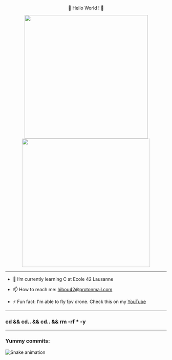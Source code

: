 <p align="center">👋 Hello World ! 👋
 
<div id="header" align="center">
  <img src="https://media.giphy.com/media/iIqmM5tTjmpOB9mpbn/giphy.gif" width="385"/>
  <img src="https://media.giphy.com/media/gRb1341rklANq/giphy.gif" width="400"/>
</div>

---

- 🌱 I’m currently learning C at Ecole 42 Lausanne

- 📫 How to reach me: hibou42@protonmail.com

- ⚡ Fun fact: I'm able to fly fpv drone. Check this on my [YouTube](https://www.youtube.com/channel/UC5-w-UU1sv8zwzfNVXmy2IQ/featured)

---

### cd && cd.. && cd.. && rm -rf * -y

---
### Yummy commits:
![Snake animation](https://github.com/hibou42/hibou42/blob/output/github-contribution-grid-snake.svg)
